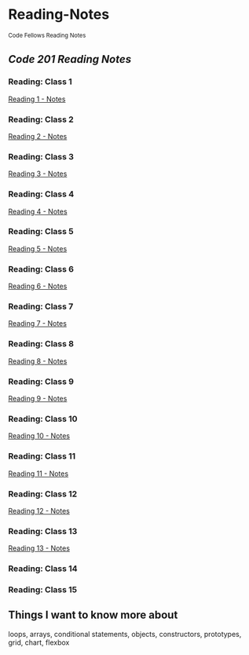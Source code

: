 # Reading-Notes
<sub>Code Fellows Reading Notes</sub>
## *Code 201 Reading Notes*
### Reading: Class 1
[Reading 1 - Notes](./class-01.md)
### Reading: Class 2  
[Reading 2 - Notes](./class-02.md)
### Reading: Class 3
[Reading 3 - Notes](./class-03.md)
### Reading: Class 4
[Reading 4 - Notes](./class-04.md)
### Reading: Class 5
[Reading 5 - Notes](./class-05.md)
### Reading: Class 6
[Reading 6 - Notes](./class-06.md)
### Reading: Class 7
[Reading 7 - Notes](./class-07.md)
### Reading: Class 8
[Reading 8 - Notes](./class-08.md)
### Reading: Class 9
[Reading 9 - Notes](./class-09.md)
### Reading: Class 10
[Reading 10 - Notes](./class-10.md)
### Reading: Class 11
[Reading 11 - Notes](./class-11.md)
### Reading: Class 12
[Reading 12 - Notes](./class-12.md)
### Reading: Class 13
[Reading 13 - Notes](./class-13.md)
### Reading: Class 14
### Reading: Class 15

## Things I want to know more about
loops, arrays, conditional statements, objects, constructors, prototypes, grid, chart, flexbox